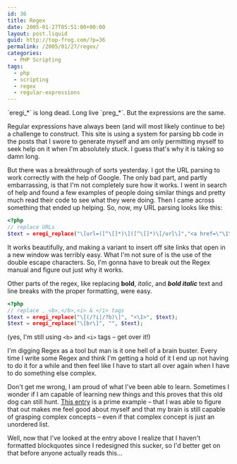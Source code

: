 ```yaml
---
id: 36
title: Regex
date: 2005-01-27T05:51:00+00:00
layout: post.liquid
guid: http://top-frog.com/?p=36
permalink: /2005/01/27/regex/
categories:
  - PHP Scripting
tags:
  - php
  - scripting
  - regex
  - regular-expressions
---
```


<div class="alert warning">
<p>`eregi_*` is long dead. Long live `preg_*`. But the expressions are the same.</p>
</div>

Regular expressions have always been (and will most likely continue to be) a challenge to construct. This site is using a system for parsing bb code in the posts that I swore to generate myself and am only permitting myself to seek help on it when I'm absolutely stuck. I guess that's why it is taking so damn long.

But there was a breakthrough of sorts yesterday. I got the URL parsing to work correctly with the help of Google. The only bad part, and partly embarrassing, is that I'm not completely sure how it works. I went in search of help and found a few examples of people doing similar things and pretty much read their code to see what they were doing. Then I came across something that ended up helping. So, now, my URL parsing looks like this:

``` php
<?php
// replace URLs
$text = eregi_replace("\[url=([^\[]*)\]([^\[]*)\[/url\]","<a href=\"\1\">\2</a>", $text);
```

It works beautifully, and making a variant to insert off site links that open in a new window was terribly easy. What I'm not sure of is the use of the double escape characters. So, I'm gonna have to break out the Regex manual and figure out just why it works.

Other parts of the regex, like replacing **bold**, _italic_, and **_bold italic_** text and line breaks with the proper formatting, were easy.

``` php
<?php
// replace , <b>,</b>,<i> & </i> tags
$text = eregi_replace("\[(/?i|/?b)\]", "<\1>", $text);
$text = eregi_replace("\[br\]", "", $text);
```

(yes, I'm still using `<b>` and `<i>` tags – get over it!)

I'm digging Regex as a tool but man is it one hell of a brain buster. Every time I write some Regex and think I'm getting a hold of it I end up not having to do it for a while and then feel like I have to start all over again when I have to do something else complex.

Don't get me wrong, I am proud of what I've been able to learn. Sometimes I wonder if I am capable of learning new things and this proves that this old dog can still hunt. [This entry](/2004/10/24/even_more_progress) is a prime example – that I was able to figure that out makes me feel good about myself and that my brain is still capable of grasping complex concepts – even if that complex concept is just an unordered list.

Well, now that I've looked at the entry above I realize that I haven't formatted blockquotes since I redesigned this sucker, so I'd better get on that before anyone actually reads this…
